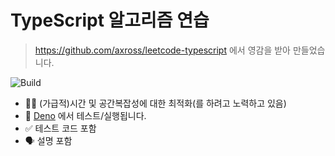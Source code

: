 # TypeScript 알고리즘 연습

> https://github.com/axross/leetcode-typescript 에서 영감을 받아 만들었습니다.

![Build](https://github.com/serithemage/typescript_algorithm_exercise/workflows/UnitTest/badge.svg)

- 🏃‍♀️ (가급적)시간 및 공간복잡성에 대한 최적화(를 하려고 노력하고 있음)
- 💯 [Deno](https://deno.land) 에서 테스트/실행됩니다.
- ✅ 테스트 코드 포함
- 🗣 설명 포함
